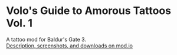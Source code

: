 # Volo's Guide to Amorous Tattoos Vol. 1 
A tattoo mod for Baldur's Gate 3.\
[Description, screenshots, and downloads on mod.io](https://mod.io/g/baldursgate3/m/volos-guide-to-amorous-tattoos)
